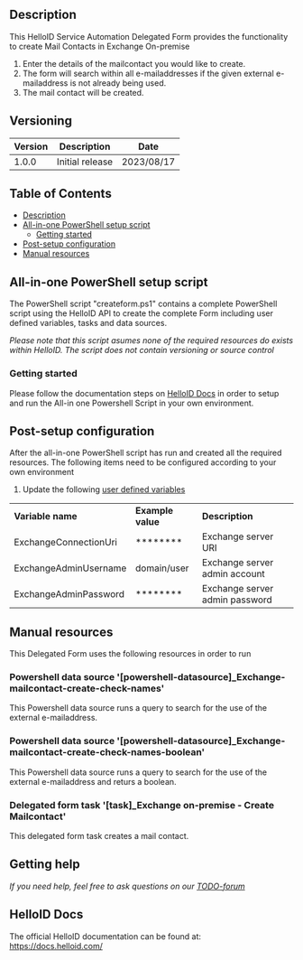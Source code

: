<!-- Description -->
## Description
This HelloID Service Automation Delegated Form provides the functionality to create Mail Contacts in Exchange On-premise

 1. Enter the details of the mailcontact you would like to create.
 2. The form will search within all e-mailaddresses if the given external e-mailaddress is not already being used.
 3. The mail contact will be created.

## Versioning
| Version | Description | Date |
| - | - | - |
| 1.0.0   | Initial release | 2023/08/17  |

<!-- TABLE OF CONTENTS -->
## Table of Contents
* [Description](#description)
* [All-in-one PowerShell setup script](#all-in-one-powershell-setup-script)
  * [Getting started](#getting-started)
* [Post-setup configuration](#post-setup-configuration)
* [Manual resources](#manual-resources)


## All-in-one PowerShell setup script
The PowerShell script "createform.ps1" contains a complete PowerShell script using the HelloID API to create the complete Form including user defined variables, tasks and data sources.

 _Please note that this script asumes none of the required resources do exists within HelloID. The script does not contain versioning or source control_


### Getting started
Please follow the documentation steps on [HelloID Docs](https://docs.helloid.com/hc/en-us/articles/360017556559-Service-automation-GitHub-resources) in order to setup and run the All-in one Powershell Script in your own environment.


## Post-setup configuration
After the all-in-one PowerShell script has run and created all the required resources. The following items need to be configured according to your own environment
 1. Update the following [user defined variables](https://docs.helloid.com/hc/en-us/articles/360014169933-How-to-Create-and-Manage-User-Defined-Variables)
<table>
  <tr><td><strong>Variable name</strong></td><td><strong>Example value</strong></td><td><strong>Description</strong></td></tr>
  <tr><td>ExchangeConnectionUri</td><td>********</td><td>Exchange server URI</td></tr>
  <tr><td>ExchangeAdminUsername</td><td>domain/user</td><td>Exchange server admin account</td></tr>
  <tr><td>ExchangeAdminPassword</td><td>********</td><td>Exchange server admin password</td></tr>  
  
</table>

## Manual resources
This Delegated Form uses the following resources in order to run

### Powershell data source '[powershell-datasource]_Exchange-mailcontact-create-check-names'
This Powershell data source runs a query to search for the use of the external e-mailaddress.

### Powershell data source '[powershell-datasource]_Exchange-mailcontact-create-check-names-boolean'
This Powershell data source runs a query to search for the use of the external e-mailaddress and returs a boolean.

### Delegated form task '[task]_Exchange on-premise - Create Mailcontact'
This delegated form task creates a mail contact.

## Getting help
_If you need help, feel free to ask questions on our [TODO-forum](https://forum.helloid.com/forum/helloid-connectors/service-automation/0000-helloid-sa-exchange-on-premises-create-mailcontact)_

## HelloID Docs
The official HelloID documentation can be found at: https://docs.helloid.com/